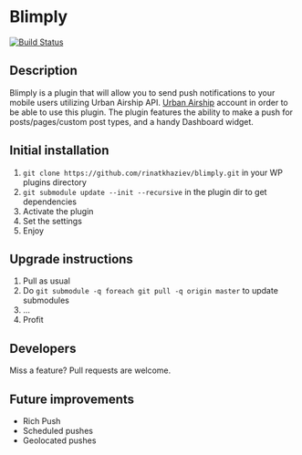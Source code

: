 # Blimply
[![Build Status](https://travis-ci.org/rinatkhaziev/blimply.png?branch=master)](https://travis-ci.org/rinatkhaziev/blimply)


## Description

Blimply is a plugin that will allow you to send push notifications to your mobile users utilizing Urban Airship API. [Urban Airship](http://urbanairship.com/) account in order to be able to use this plugin. The plugin features the ability to make a push for posts/pages/custom post types, and a handy Dashboard widget.

##  Initial installation

1. `git clone https://github.com/rinatkhaziev/blimply.git` in your WP plugins directory
1. `git submodule update --init --recursive` in the plugin dir to get dependencies
1. Activate the plugin
1. Set the settings
1. Enjoy

## Upgrade instructions

1. Pull as usual
1. Do `git submodule -q foreach git pull -q origin master` to update submodules
1. ...
1. Profit

## Developers

Miss a feature? Pull requests are welcome.

## Future improvements
* Rich Push
* Scheduled pushes
* Geolocated pushes